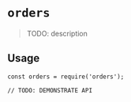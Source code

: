 # `orders`

> TODO: description

## Usage

```
const orders = require('orders');

// TODO: DEMONSTRATE API
```
